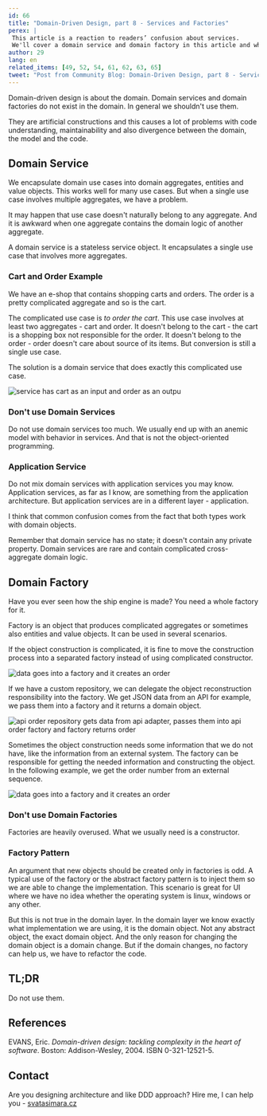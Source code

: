 ```yaml
---
id: 66
title: "Domain-Driven Design, part 8 - Services and Factories"
perex: |
 This article is a reaction to readers’ confusion about services.
 We'll cover a domain service and domain factory in this article and when to use them and when not to.
author: 29
lang: en
related_items: [49, 52, 54, 61, 62, 63, 65]
tweet: "Post from Community Blog: Domain-Driven Design, part 8 - Services and Factories #ddd #domain #php"
---
```


Domain-driven design is about the domain.
Domain services and domain factories do not exist in the domain.
In general we shouldn't use them.

They are artificial constructions and this causes a lot of problems with code understanding, maintainability and also divergence between the domain, the model and the code.

## Domain Service

We encapsulate domain use cases into domain aggregates, entities and value objects.
This works well for many use cases.
But when a single use case involves multiple aggregates, we have a problem.

It may happen that use case doesn't naturally belong to any aggregate.
And it is awkward when one aggregate contains the domain logic of another aggregate.

A domain service is a stateless service object.
It encapsulates a single use case that involves more aggregates.

### Cart and Order Example

We have an e-shop that contains shopping carts and orders.
The order is a pretty complicated aggregate and so is the cart.

The complicated use case is *to order the cart*.
This use case involves at least two aggregates - cart and order.
It doesn't belong to the cart - the cart is a shopping box not responsible for the order.
It doesn't belong to the order - order doesn't care about source of its items.
But conversion is still a single use case.

The solution is a domain service that does exactly this complicated use case.

![service has cart as an input and order as an outpu](/assets/images/posts/2018/ddd-services-factories/service.png)

### Don't use Domain Services

Do not use domain services too much.
We usually end up with an anemic model with behavior in services.
And that is not the object-oriented programming.

### Application Service

Do not mix domain services with application services you may know.
Application services, as far as I know, are something from the application architecture.
But application services are in a different layer - application.

I think that common confusion comes from the fact that both types work with domain objects.

Remember that domain service has no state; it doesn't contain any private property.
Domain services are rare and contain complicated cross-aggregate domain logic.

## Domain Factory

Have you ever seen how the ship engine is made?
You need a whole factory for it.

Factory is an object that produces complicated aggregates or sometimes also entities and value objects.
It can be used in several scenarios.

If the object construction is complicated, it is fine to move the construction process into a separated factory instead of using complicated constructor.

![data goes into a factory and it creates an order](/assets/images/posts/2018/ddd-services-factories/factory-constructor.png)

If we have a custom repository, we can delegate the object reconstruction responsibility into the factory.
We get JSON data from an API for example, we pass them into a factory and it returns a domain object.

![api order repository gets data from api adapter, passes them into api order factory and factory returns order](/assets/images/posts/2018/ddd-services-factories/factory-json.png)

Sometimes the object construction needs some information that we do not have, like the information from an external system.
The factory can be responsible for getting the needed information and constructing the object.
In the following example, we get the order number from an external sequence.

![data goes into a factory and it creates an order](/assets/images/posts/2018/ddd-services-factories/factory-sequence.png)

### Don't use Domain Factories

Factories are heavily overused.
What we usually need is a constructor.

### Factory Pattern

An argument that new objects should be created only in factories is odd.
A typical use of the factory or the abstract factory pattern is to inject them so we are able to change the implementation.
This scenario is great for UI where we have no idea whether the operating system is linux, windows or any other.

But this is not true in the domain layer.
In the domain layer we know exactly what implementation we are using, it is the domain object.
Not any abstract object, the exact domain object.
And the only reason for changing the domain object is a domain change.
But if the domain changes, no factory can help us, we have to refactor the code.

## TL;DR

Do not use them.

## References

EVANS, Eric.
*Domain-driven design: tackling complexity in the heart of software*.
Boston: Addison-Wesley, 2004.
ISBN 0-321-12521-5.

## Contact

Are you designing architecture and like DDD approach? Hire me, I can help you - [svatasimara.cz](http://svatasimara.cz/)
